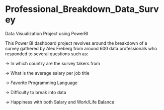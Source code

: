 # Professional_Breakdown_Data_Survey
Data Visualization Project using PowerBI

This Power BI dashboard project revolves around the breakdown of a survey gathered by 
Alex Freberg from around 600 data professionals who responded to several questions such as:

-> In which country are the survey takers from

-> What is the average salary per job title

-> Favorite Programming Language

-> Difficulty to break into data

-> Happiness with both Salary and Work/Life Balance
